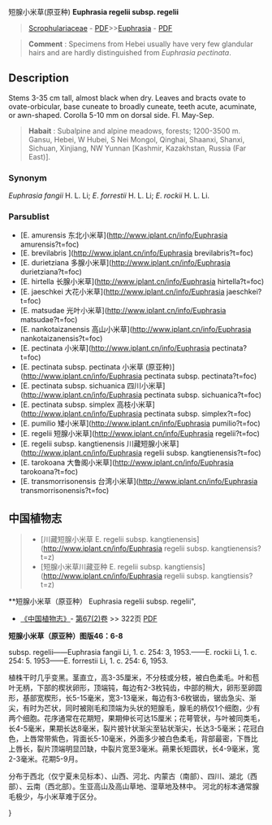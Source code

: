短腺小米草(原亚种) **Euphrasia regelii subsp. regelii**

> [Scrophulariaceae](http://www.iplant.cn/info/Scrophulariaceae?t=foc) - [PDF](http://www.iplant.cn/foc/pdf/Scrophulariaceae.pdf)>>[Euphrasia](http://www.iplant.cn/info/Euphrasia?t=foc) - [PDF](http://www.iplant.cn/foc/pdf/Euphrasia.pdf)


> **Comment** : 
> Specimens from Hebei usually have very few glandular hairs and are hardly distinguished from *Euphrasia pectinata*.

## Description

Stems 3-35 cm tall, almost black when dry. Leaves and bracts ovate to ovate-orbicular, base cuneate to broadly cuneate, teeth acute, acuminate, or awn-shaped. Corolla 5-10 mm on dorsal side. Fl. May-Sep.


> **Habait** : 
> Subalpine and alpine meadows, forests; 1200-3500 m. Gansu, Hebei, W Hubei, S Nei Mongol, Qinghai, Shaanxi, Shanxi, Sichuan, Xinjiang, NW Yunnan [Kashmir, Kazakhstan, Russia (Far East)].

### Synonym
*Euphrasia fangii* H. L. Li; *E*. *forrestii* H. L. Li; *E*. *rockii* H. L. Li.



### Parsublist

* [E.  amurensis  东北小米草](http://www.iplant.cn/info/Euphrasia amurensis?t=foc)
* [E.  brevilabris  ](http://www.iplant.cn/info/Euphrasia brevilabris?t=foc)
* [E.  durietziana  多腺小米草](http://www.iplant.cn/info/Euphrasia durietziana?t=foc)
* [E.  hirtella  长腺小米草](http://www.iplant.cn/info/Euphrasia hirtella?t=foc)
* [E.  jaeschkei  大花小米草](http://www.iplant.cn/info/Euphrasia jaeschkei?t=foc)
* [E.  matsudae  光叶小米草](http://www.iplant.cn/info/Euphrasia matsudae?t=foc)
* [E.  nankotaizanensis  高山小米草](http://www.iplant.cn/info/Euphrasia nankotaizanensis?t=foc)
* [E.  pectinata  小米草](http://www.iplant.cn/info/Euphrasia pectinata?t=foc)
* [E.  pectinata subsp. pectinata  小米草 (原亚种)](http://www.iplant.cn/info/Euphrasia pectinata subsp. pectinata?t=foc)
* [E.  pectinata subsp. sichuanica  四川小米草](http://www.iplant.cn/info/Euphrasia pectinata subsp. sichuanica?t=foc)
* [E.  pectinata subsp. simplex  高枝小米草](http://www.iplant.cn/info/Euphrasia pectinata subsp. simplex?t=foc)
* [E.  pumilio  矮小米草](http://www.iplant.cn/info/Euphrasia pumilio?t=foc)
* [E.  regelii  短腺小米草](http://www.iplant.cn/info/Euphrasia regelii?t=foc)
* [E.  regelii subsp. kangtienensis  川藏短腺小米草](http://www.iplant.cn/info/Euphrasia regelii subsp. kangtienensis?t=foc)
* [E.  tarokoana  大鲁阁小米草](http://www.iplant.cn/info/Euphrasia tarokoana?t=foc)
* [E.  transmorrisonensis  台湾小米草](http://www.iplant.cn/info/Euphrasia transmorrisonensis?t=foc)

## 中国植物志

> * [川藏短腺小米草  E.  regelii subsp. kangtienensis](http://www.iplant.cn/info/Euphrasia regelii subsp. kangtienensis?t=z)
> * [短腺小米草川藏亚种  E.  regelii subsp. kangtiensis](http://www.iplant.cn/info/Euphrasia regelii subsp. kangtiensis?t=z)


**短腺小米草（原亚种） Euphrasia regelii subsp. regelii",



* [《中国植物志》](http://www.iplant.cn/frps)- [第67(2)卷](http://www.iplant.cn/frps/vol/67(2)) >> 322页 [PDF](http://www.iplant.cn/frps/pdf/67(2)/322.pdf)


**短腺小米草（原亚种）图版46：6-8**

subsp. regelii——Euphrasia fangii Li, 1. c. 254: 3, 1953.——E. rockii Li, 1. c. 254: 5. 1953——E. forrestii Li, 1. c. 254: 6, 1953.

植株干时几乎变黑。茎直立，高3-35厘米，不分枝或分枝，被白色柔毛。叶和苞叶无柄，下部的楔状卵形，顶端钝，每边有2-3枚钝齿，中部的稍大，卵形至卵圆形，基部宽楔形，长5-15毫米，宽3-13毫米，每边有3-6枚锯齿，锯齿急尖、渐尖，有时为芒状，同时被刚毛和顶端为头状的短腺毛，腺毛的柄仅1个细胞，少有两个细胞。花序通常在花期短，果期伸长可达15厘米；花萼管状，与叶被同类毛，长4-5毫米，果期长达8毫米，裂片披针状渐尖至钻状渐尖，长达3-5毫米；花冠白色，上唇常带紫色，背面长5-10毫米，外面多少被白色柔毛，背部最密，下唇比上唇长，裂片顶端明显凹缺，中裂片宽至3毫米。蒴果长矩圆状，长4-9毫米，宽2-3毫米。花期5-9月。

分布于西北（仅宁夏未见标本）、山西、河北、内蒙古（南部）、四川、湖北（西部）、云南（西北部）。生亚高山及高山草地、湿草地及林中。 河北的标本通常腺毛极少，与小米草难于区分。



}